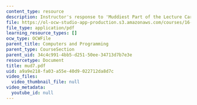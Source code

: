 ```yaml
---
content_type: resource
description: Instructor's response to 'Muddiest Part of the Lecture Cards'.
file: https://ol-ocw-studio-app-production.s3.amazonaws.com/courses/16-01-unified-engineering-i-ii-iii-iv-fall-2005-spring-2006/a9a9e218fa03a55e40d9022712da8d7c_mud7.pdf
file_type: application/pdf
learning_resource_types: []
ocw_type: OCWFile
parent_title: Computers and Programming
parent_type: CourseSection
parent_uid: 34c4c991-4bb5-d251-50ee-34713d7b7e3e
resourcetype: Document
title: mud7.pdf
uid: a9a9e218-fa03-a55e-40d9-022712da8d7c
video_files:
  video_thumbnail_file: null
video_metadata:
  youtube_id: null
---
```

